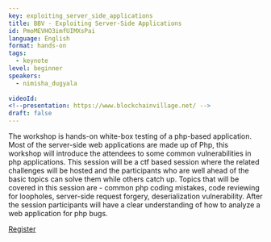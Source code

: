```yaml
---
key: exploiting_server_side_applications
title: BBV - Exploiting Server-Side Applications
id: PmoMEVHO3imfUIMXsPai
language: English
format: hands-on
tags:
  - keynote
level: beginner
speakers:
  - nimisha_dugyala
  
videoId: 
<!--presentation: https://www.blockchainvillage.net/ -->
draft: false
---
```

The workshop is hands-on white-box testing of a php-based application. Most of the server-side web applications are made up of Php, this workshop will introduce the attendees to some common vulnerabilities in php applications. This session will be a ctf based session where the related challenges will be hosted and the participants who are well ahead of the basic topics can solve them while others catch up. Topics that will be covered in this session are - common php coding mistakes, code reviewing for loopholes, server-side request forgery, deserialization vulnerability. After the session participants will have a clear understanding of how to analyze a web application for php bugs.


<a align="center" class="btn primary" target="_blank" rel="noopener" href="https://docs.google.com/forms/d/1Q2dFAYr9L-l7NmOKrkMBGEdjFlIULjxvObIRnM4eoRY">Register</a>